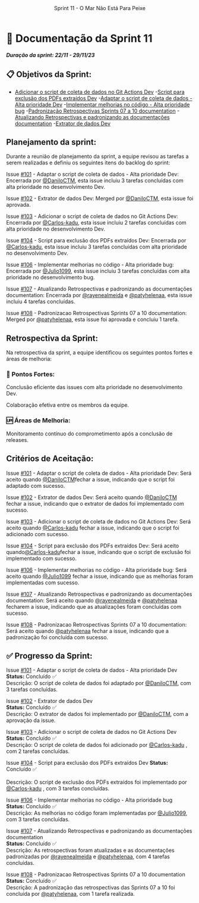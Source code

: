 <header>
    Sprint 11 - O Mar Não Está Para Peixe
</header>
<div class="doc-body">
<!-- ADD O CONTEÚDO ABAIXO -->

# 📜 Documentação da Sprint 11
***Duração da sprint: 22/11 - 29/11/23***

## 📋 Objetivos da Sprint:
- [Adicionar o script de coleta de dados no Git Actions Dev](https://github.com/unb-mds/2023-2-Squad04/issues/103) 
-[Script para exclusão dos PDFs extraídos Dev](https://github.com/unb-mds/2023-2-Squad04/issues/104)
-[Adaptar o script de coleta de dados - Alta prioridade Dev](https://github.com/unb-mds/2023-2-Squad04/issues/101) 
-[Implementar melhorias no código - Alta prioridade bug](https://github.com/unb-mds/2023-2-Squad04/issues/106)
-[Padronização Retrospectivas Sprints 07 a 10 documentation](https://github.com/unb-mds/2023-2-Squad04/pull/108) 
-[Atualizando Retrospectivas e padronizando as documentações documentation](https://github.com/unb-mds/2023-2-Squad04/issues/107) 
-[Extrator de dados Dev](https://github.com/unb-mds/2023-2-Squad04/pull/102)

## Planejamento da sprint: 
Durante a reunião de planejamento da sprint, a equipe revisou as tarefas a serem realizadas e definiu os seguintes itens do backlog do sprint: 

Issue [#101](https://github.com/unb-mds/2023-2-Squad04/issues/101) - Adaptar o script de coleta de dados - Alta prioridade Dev: Encerrada por [@DaniloCTM](https://github.com/DaniloCTM), esta issue incluiu 3 tarefas concluídas com alta prioridade no desenvolvimento Dev. 

Issue [#102](https://github.com/unb-mds/2023-2-Squad04/pull/102) - Extrator de dados Dev: Merged por [@DaniloCTM](https://github.com/DaniloCTM), esta issue foi aprovada. 

Issue [#103](https://github.com/unb-mds/2023-2-Squad04/issues/103)  - Adicionar o script de coleta de dados no Git Actions Dev: Encerrada por [@Carlos-kadu](https://github.com/Carlos-kadu), esta issue incluiu 2 tarefas concluídas com alta prioridade no desenvolvimento Dev. 

Issue [#104](https://github.com/unb-mds/2023-2-Squad04/issues/104) - Script para exclusão dos PDFs extraídos Dev: Encerrada por [@Carlos-kadu](https://github.com/Carlos-kadu), esta issue incluiu 3 tarefas concluídas com alta prioridade no desenvolvimento Dev. 

Issue [#106](https://github.com/unb-mds/2023-2-Squad04/issues/106) - Implementar melhorias no código - Alta prioridade bug: Encerrada por [@Julio1099](https://github.com/Julio1099), esta issue incluiu 3 tarefas concluídas com alta prioridade no desenvolvimento bug. 

Issue [#107](https://github.com/unb-mds/2023-2-Squad04/issues/107)  - Atualizando Retrospectivas e padronizando as documentações documentation: Encerrada por [@rayenealmeida](https://github.com/rayenealmeida) e [@patyhelenaa](https://github.com/patyhelenaa), esta issue incluiu 4 tarefas concluídas. 

Issue [#108](https://github.com/unb-mds/2023-2-Squad04/pull/108)  - Padronizacao Retrospectivas Sprints 07 a 10 documentation: Merged por [@patyhelenaa](https://github.com/patyhelenaa), esta issue foi aprovada e concluiu 1 tarefa. 

## Retrospectiva da Sprint: 
Na retrospectiva da sprint, a equipe identificou os seguintes pontos fortes e áreas de melhoria: 

### 💪 Pontos Fortes:  
Conclusão eficiente das issues com alta prioridade no desenvolvimento Dev. 

Colaboração efetiva entre os membros da equipe. 

### 🆙 Áreas de Melhoria:  

Monitoramento contínuo do comprometimento após a conclusão de releases. 

## Critérios de Aceitação: 

Issue [#101](https://github.com/unb-mds/2023-2-Squad04/issues/101) - Adaptar o script de coleta de dados - Alta prioridade Dev: Será aceito quando [@DaniloCTM](https://github.com/DaniloCTM)fechar a issue, indicando que o script foi adaptado com sucesso. 

Issue [#102](https://github.com/unb-mds/2023-2-Squad04/pull/102) - Extrator de dados Dev: Será aceito quando [@DaniloCTM](https://github.com/DaniloCTM) fechar a issue, indicando que o extrator de dados foi implementado com sucesso. 

Issue [#103](https://github.com/unb-mds/2023-2-Squad04/issues/103) - Adicionar o script de coleta de dados no Git Actions Dev: Será aceito quando [@Carlos-kadu](https://github.com/Carlos-kadu) fechar a issue, indicando que o script foi adicionado com sucesso. 

Issue [#104](https://github.com/unb-mds/2023-2-Squad04/issues/104) - Script para exclusão dos PDFs extraídos Dev: Será aceito quando[@Carlos-kadu](https://github.com/Carlos-kadu)fechar a issue, indicando que o script de exclusão foi implementado com sucesso. 

Issue [#106](https://github.com/unb-mds/2023-2-Squad04/issues/106) - Implementar melhorias no código - Alta prioridade bug: Será aceito quando [@Julio1099](https://github.com/Julio1099) fechar a issue, indicando que as melhorias foram implementadas com sucesso. 

Issue [#107](https://github.com/unb-mds/2023-2-Squad04/issues/107) - Atualizando Retrospectivas e padronizando as documentações documentation: Será aceito quando [@rayenealmeida](https://github.com/rayenealmeida) e [@patyhelenaa](https://github.com/patyhelenaa) fecharem a issue, indicando que as atualizações foram concluídas com sucesso. 

Issue [#108](https://github.com/unb-mds/2023-2-Squad04/pull/108) - Padronizacao Retrospectivas Sprints 07 a 10 documentation: Será aceito quando [@patyhelenaa](https://github.com/patyhelenaa) fechar a issue, indicando que a padronização foi concluída com sucesso. 

## ✅ Progresso da Sprint: 

Issue [#101](https://github.com/unb-mds/2023-2-Squad04/issues/101) - Adaptar o script de coleta de dados - Alta prioridade Dev <br> 
**Status:** Concluído ✅ <br> 
Descrição: O script de coleta de dados foi adaptado por [@DaniloCTM](https://github.com/DaniloCTM), com 3 tarefas concluídas. <br>

Issue [#102](https://github.com/unb-mds/2023-2-Squad04/pull/102) - Extrator de dados Dev <br>
**Status:** Concluído ✅ <br> 
Descrição: O extrator de dados foi implementado por [@DaniloCTM](https://github.com/DaniloCTM), com a aprovação da issue. <br>

Issue [#103](https://github.com/unb-mds/2023-2-Squad04/issues/103)  - Adicionar o script de coleta de dados no Git Actions Dev <br>
**Status:** Concluído ✅ <br> 
Descrição: O script de coleta de dados foi adicionado por [@Carlos-kadu](https://github.com/Carlos-kadu) , com 2 tarefas concluídas. <br>

Issue [#104](https://github.com/unb-mds/2023-2-Squad04/issues/104) - Script para exclusão dos PDFs extraídos Dev 
**Status:** Concluído ✅ <br>  
Descrição: O script de exclusão dos PDFs extraídos foi implementado por [@Carlos-kadu](https://github.com/Carlos-kadu) , com 3 tarefas concluídas. <br>

Issue [#106](https://github.com/unb-mds/2023-2-Squad04/issues/106) - Implementar melhorias no código - Alta prioridade bug <br>
**Status:** Concluído ✅ <br> 
Descrição: As melhorias no código foram implementadas por [@Julio1099](https://github.com/Julio1099), com 3 tarefas concluídas. <br>

Issue [#107](https://github.com/unb-mds/2023-2-Squad04/issues/107) - Atualizando Retrospectivas e padronizando as documentações documentation <br>
**Status:** Concluído ✅ <br> 
Descrição: As retrospectivas foram atualizadas e as documentações padronizadas por [@rayenealmeida](https://github.com/rayenealmeida) e [@patyhelenaa](https://github.com/patyhelenaa), com 4 tarefas concluídas. <br>

Issue [#108](https://github.com/unb-mds/2023-2-Squad04/pull/108) - Padronizacao Retrospectivas Sprints 07 a 10 documentation <br>
**Status:** Concluído ✅ <br> 
Descrição: A padronização das retrospectivas das Sprints 07 a 10 foi concluída por [@patyhelenaa](https://github.com/patyhelenaa), com 1 tarefa realizada. <br>

 

 
